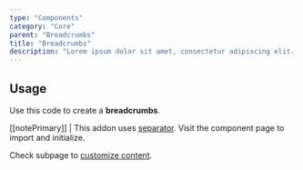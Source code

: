 ```yaml
---
type: "Components"
category: "Core"
parent: "Breadcrumbs"
title: "Breadcrumbs"
description: "Lorem ipsum dolor sit amet, consectetur adipiscing elit. Nunc tempus laoreet leo sit amet iaculis."
---
```


## Usage

Use this code to create a **breadcrumbs**.

[[notePrimary]]
| This addon uses [separator](/components/addons/separator). Visit the component page to import and initialize.

<demo>
  <demovanilla src="vanilla/components/core/breadcrumbs/usage">
  </demovanilla>
</demo>

Check subpage to [customize content](/components/core/breadcrumbs/content).
